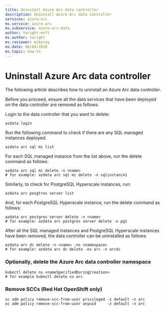 ```yaml
---
title: Uninstall Azure Arc data controller
description: Uninstall Azure Arc data controller
services: azure-arc
ms.service: azure-arc
ms.subservice: azure-arc-data
author: twright-msft
ms.author: twright
ms.reviewer: mikeray
ms.date: 08/04/2020
ms.topic: how-to
---
```


# Uninstall Azure Arc data controller

The following article describes how to uninstall an Azure Arc data controller.

Before you proceed, ensure all the data services that have been deployed on the data controller are removed as follows:

Login to the data controller that you want to delete:

```
azdata login
```
Run the following command to check if there are any SQL managed instances deployed:

```
azdata arc sql mi list
```
For each SQL managed instance from the list above, run the delete command as follows:
```
azdata arc sql mi delete -n <name>
# for example: azdata arc sql mi delete -n sqlinstance1
```

Similarly, to check for PostgreSQL Hyperscale instances, run:

```
azdata arc posgtres server list
```

And, for each PostgreSQL Hyperscale instance, run the delete command as follows:
```
azdata arc postgres server delete -n <name>
# for example: azdata arc postgres server delete -n pg1
```

After all the SQL managed instances and PostgreSQL Hyperscale instances have been removed, the data controller can be uninstalled as follows:

```
azdata arc dc delete -n <name> -ns <namespace>
# for example: azdata arc dc delete -ns arc -n arcdc
```


### Optionally, delete the Azure Arc data controller namespace


```console
kubectl delete ns <nameSpecifiedDuringCreation>
# for example kubectl delete ns arc
```

### Remove SCCs (Red Hat OpenShift only)

```console
oc adm policy remove-scc-from-user privileged -z default -n arc
oc adm policy remove-scc-from-user anyuid     -z default -n arc
```
